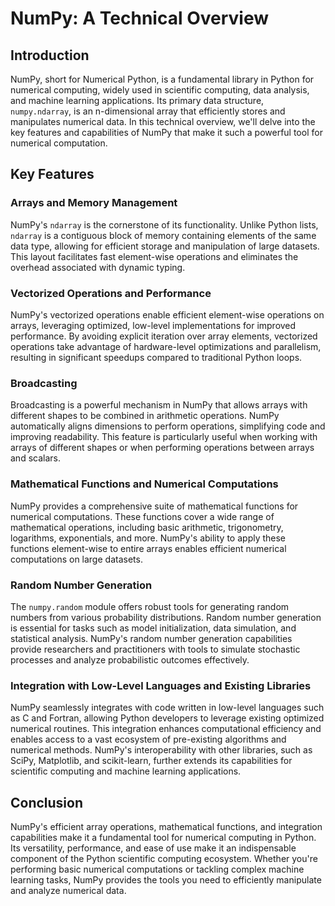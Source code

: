 # NumPy: A Technical Overview

## Introduction

NumPy, short for Numerical Python, is a fundamental library in Python for numerical computing, widely used in scientific computing, data analysis, and machine learning applications. Its primary data structure, `numpy.ndarray`, is an n-dimensional array that efficiently stores and manipulates numerical data. In this technical overview, we'll delve into the key features and capabilities of NumPy that make it such a powerful tool for numerical computation.

## Key Features

### Arrays and Memory Management

NumPy's `ndarray` is the cornerstone of its functionality. Unlike Python lists, `ndarray` is a contiguous block of memory containing elements of the same data type, allowing for efficient storage and manipulation of large datasets. This layout facilitates fast element-wise operations and eliminates the overhead associated with dynamic typing.

### Vectorized Operations and Performance

NumPy's vectorized operations enable efficient element-wise operations on arrays, leveraging optimized, low-level implementations for improved performance. By avoiding explicit iteration over array elements, vectorized operations take advantage of hardware-level optimizations and parallelism, resulting in significant speedups compared to traditional Python loops.

### Broadcasting

Broadcasting is a powerful mechanism in NumPy that allows arrays with different shapes to be combined in arithmetic operations. NumPy automatically aligns dimensions to perform operations, simplifying code and improving readability. This feature is particularly useful when working with arrays of different shapes or when performing operations between arrays and scalars.

### Mathematical Functions and Numerical Computations

NumPy provides a comprehensive suite of mathematical functions for numerical computations. These functions cover a wide range of mathematical operations, including basic arithmetic, trigonometry, logarithms, exponentials, and more. NumPy's ability to apply these functions element-wise to entire arrays enables efficient numerical computations on large datasets.

### Random Number Generation

The `numpy.random` module offers robust tools for generating random numbers from various probability distributions. Random number generation is essential for tasks such as model initialization, data simulation, and statistical analysis. NumPy's random number generation capabilities provide researchers and practitioners with tools to simulate stochastic processes and analyze probabilistic outcomes effectively.

### Integration with Low-Level Languages and Existing Libraries

NumPy seamlessly integrates with code written in low-level languages such as C and Fortran, allowing Python developers to leverage existing optimized numerical routines. This integration enhances computational efficiency and enables access to a vast ecosystem of pre-existing algorithms and numerical methods. NumPy's interoperability with other libraries, such as SciPy, Matplotlib, and scikit-learn, further extends its capabilities for scientific computing and machine learning applications.

## Conclusion

NumPy's efficient array operations, mathematical functions, and integration capabilities make it a fundamental tool for numerical computing in Python. Its versatility, performance, and ease of use make it an indispensable component of the Python scientific computing ecosystem. Whether you're performing basic numerical computations or tackling complex machine learning tasks, NumPy provides the tools you need to efficiently manipulate and analyze numerical data.

